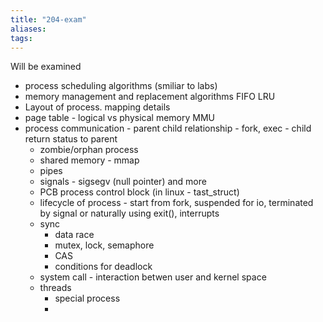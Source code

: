 ```yaml
---
title: "204-exam"
aliases: 
tags: 		
---
```


Will be examined
- process scheduling algorithms (smiliar to labs)
- memory management and replacement algorithms FIFO LRU
- Layout of process. mapping details
- page table - logical vs physical memory MMU
-  process communication - parent child relationship - fork, exec - child return status to parent
	-  zombie/orphan process
	-  shared memory - mmap
	-  pipes
	-  signals - sigsegv (null pointer) and more
	- PCB process control block (in linux - tast_struct)
	- lifecycle of process - start from fork, suspended for io, terminated by signal or naturally using exit(), interrupts
	- sync
		- data race
		- mutex, lock, semaphore
		- CAS
		- conditions for deadlock
	- system call - interaction betwen user and kernel space
	- threads
		- special process
		-  